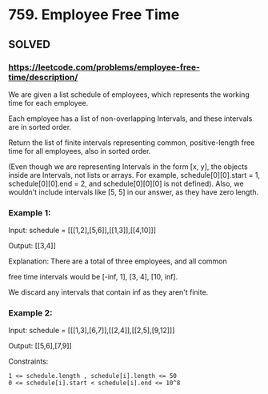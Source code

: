 # 759. Employee Free Time

## SOLVED
### https://leetcode.com/problems/employee-free-time/description/

We are given a list schedule of employees, which represents the working time for each employee.

Each employee has a list of non-overlapping Intervals, and these intervals are in sorted order.

Return the list of finite intervals representing common, positive-length free time for all employees, also in sorted order.

(Even though we are representing Intervals in the form [x, y], the objects inside are Intervals, not lists or arrays. For example, schedule[0][0].start = 1, schedule[0][0].end = 2, and schedule[0][0][0] is not defined).  Also, we wouldn't include intervals like [5, 5] in our answer, as they have zero length.



### Example 1:

Input: schedule = [[[1,2],[5,6]],[[1,3]],[[4,10]]]

Output: [[3,4]]

Explanation: There are a total of three employees, and all common

free time intervals would be [-inf, 1], [3, 4], [10, inf].

We discard any intervals that contain inf as they aren't finite.

### Example 2:

Input: schedule = [[[1,3],[6,7]],[[2,4]],[[2,5],[9,12]]]

Output: [[5,6],[7,9]]



Constraints:

    1 <= schedule.length , schedule[i].length <= 50
    0 <= schedule[i].start < schedule[i].end <= 10^8

